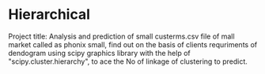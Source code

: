 # Hierarchical
Project title: Analysis and prediction of small custerms.csv file of mall market called as phonix small, find out on the basis of clients requriments of dendogram using scipy graphics library with the help of "scipy.cluster.hierarchy", to ace the No of linkage of clustering to predict.
